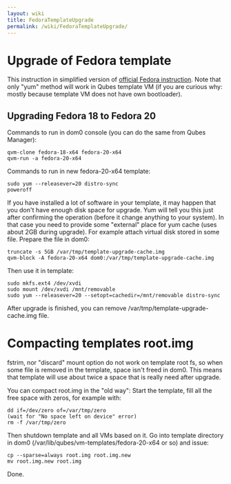 ```yaml
---
layout: wiki
title: FedoraTemplateUpgrade
permalink: /wiki/FedoraTemplateUpgrade/
---
```


Upgrade of Fedora template
==========================

This instruction in simplified version of [​official Fedora instruction](https://fedoraproject.org/wiki/Upgrading_Fedora_using_yum). Note that only "yum" method will work in Qubes template VM (if you are curious why: mostly because template VM does not have own bootloader).

Upgrading Fedora 18 to Fedora 20
--------------------------------

Commands to run in dom0 console (you can do the same from Qubes Manager):

``` {.wiki}
qvm-clone fedora-18-x64 fedora-20-x64
qvm-run -a fedora-20-x64
```

Commands to run in new fedora-20-x64 template:

``` {.wiki}
sudo yum --releasever=20 distro-sync
poweroff
```

If you have installed a lot of software in your template, it may happen that you don't have enough disk space for upgrade. Yum will tell you this just after confirming the operation (before it change anything to your system). In that case you need to provide some "external" place for yum cache (uses about 2GB during upgrade). For example attach virtual disk stored in some file. Prepare the file in dom0:

``` {.wiki}
truncate -s 5GB /var/tmp/template-upgrade-cache.img
qvm-block -A fedora-20-x64 dom0:/var/tmp/template-upgrade-cache.img
```

Then use it in template:

``` {.wiki}
sudo mkfs.ext4 /dev/xvdi
sudo mount /dev/xvdi /mnt/removable
sudo yum --releasever=20 --setopt=cachedir=/mnt/removable distro-sync
```

After upgrade is finished, you can remove /var/tmp/template-upgrade-cache.img file.

Compacting templates root.img
=============================

fstrim, nor "discard" mount option do not work on template root fs, so when some file is removed in the template, space isn't freed in dom0. This means that template will use about twice a space that is really need after upgrade.

You can compact root.img in the "old way": Start the template, fill all the free space with zeros, for example with:

``` {.wiki}
dd if=/dev/zero of=/var/tmp/zero
(wait for "No space left on device" error)
rm -f /var/tmp/zero
```

Then shutdown template and all VMs based on it. Go into template directory in dom0 (/var/lib/qubes/vm-templates/fedora-20-x64 or so) and issue:

``` {.wiki}
cp --sparse=always root.img root.img.new
mv root.img.new root.img
```

Done.
